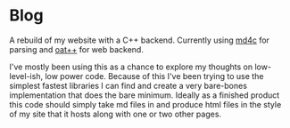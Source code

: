 # Blog
A rebuild of my website with a C++ backend.
Currently using [md4c](https://github.com/mity/md4c) for parsing and [oat++](https://oatpp.io/) for web backend.

I've mostly been using this as a chance to explore my thoughts on low-level-ish, low power code. 
Because of this I've been trying to use the simplest fastest libraries I can find and create a 
very bare-bones implementation that does the bare minimum. Ideally as a finished product this code
should simply take md files in and produce html files in the style of my site that it hosts along
with one or two other pages.
